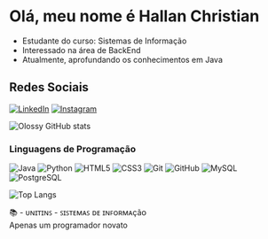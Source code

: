 #   Olá, meu nome é Hallan Christian 
- Estudante do curso: Sistemas de Informação
- Interessado na área de BackEnd
- Atualmente, aprofundando os conhecimentos em Java

## Redes Sociais
[![LinkedIn](https://img.shields.io/badge/linkedin-%230077B5.svg?style=for-the-badge&logo=linkedin&logoColor=white)](www.linkedin.com/in/hallanchristian)
[![Instagram](https://img.shields.io/badge/Instagram-E4405F?style=for-the-badge&logo=instagram&logoColor=white)](https://www.instagram.com/ch_hallan)

![Olossy GitHub stats](https://github-readme-stats.vercel.app/api?username=HallanChristian&show_icons=true&theme=cobalt)

### Linguagens de Programação 
![Java](https://img.shields.io/badge/Java-000?style=for-the-badge&logo=java)
![Python](https://img.shields.io/badge/Python-000?style=for-the-badge&logo=python)
![HTML5](https://img.shields.io/badge/HTML5-000?style=for-the-badge&logo=html5)
![CSS3](https://img.shields.io/badge/CSS3-000?style=for-the-badge&logo=css3&logoColor=264CE4)
![Git](https://img.shields.io/badge/git-000?style=for-the-badge&logo=git)
![GitHub](https://img.shields.io/badge/github-000?style=for-the-badge&logo=github)
![MySQL](https://img.shields.io/badge/mysql-000?style=for-the-badge&logo=mysql)
![PostgreSQL](https://img.shields.io/badge/PostgreSQL-000?style=for-the-badge&logo=postgresql)

![Top Langs](https://github-readme-stats.vercel.app/api/top-langs/?username=HallanChristian&layout=compact)

📚 - ᴜɴɪᴛɪɴꜱ - ꜱɪꜱᴛᴇᴍᴀꜱ ᴅᴇ ɪɴꜰᴏʀᴍᴀçãᴏ<br/>
Apenas um programador novato
